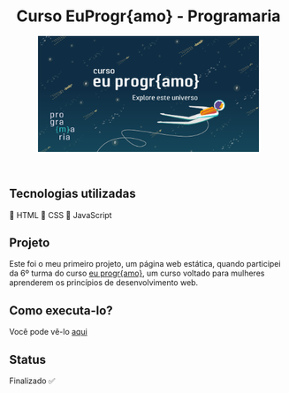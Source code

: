 <h1 align="center">
    Curso EuProgr{amo} - Programaria
</h1>

<p align="center">
    <img src="euprogramologo.png" width="400px" />
</p>

<br />

## Tecnologias utilizadas
🚀 HTML
🚀 CSS
🚀 JavaScript

## Projeto
Este foi o meu primeiro projeto, um página web estática, quando participei da 6º turma do curso <a href="https://www.programaria.org/curso-online-euprogramo/" target="_blank">eu progr{amo}</a>, um curso voltado para mulheres aprenderem os princípios de desenvolvimento web.

## Como executa-lo?
Você pode vê-lo <a href="https://siteada.palomasouza1.repl.co" target="_blank">aqui</a>

## Status
Finalizado ✅
